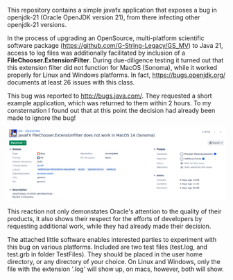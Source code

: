 This repository contains a simple javafx application that exposes a bug in openjdk-21 (Oracle OpenJDK version 21), from there infecting other openjdk-21 versions.

In the process of upgrading an OpenSource, multi-platform scientific software package (https://github.com/G-String-Legacy/GS_MV) to Java 21, access to log files was additionally facilitated by inclusion of a **FileChooser.ExtensionFilter**. During due-diligence testing it turned out that this extension filter did not function for MacOS (Sonoma), while it worked properly for Linux and Windows platforms. In fact, https://bugs.openjdk.org/ documents at least 26 issues with this class.

This bug was reported to http://bugs.java.com/. They requested  a short example application, which was returned to them within 2 hours. To my consternation I found out that at this point the decision had already been made to ignore the bug!

![This was the Oracle response: ](https://github.com/Papa-26/ExtensionBug/blob/main/ExtensionFilterBug/TestFiles/OpenjdkExFilBug.png)

This reaction not only demonstates Oracle's attention to the quality of their products, it also shows their respect for the efforts of developers by requesting additional work, while they had already made their decision.

The attached little software enables interested parties to experiment with this bug on various platforms. Included are two test files (test.log, and test.grb in folder TestFiles). They should be placed in the user home directory, or any directory of your choice. On Linux and Windows, only the file with the extension '.log' will show up, on macs, however, both will show.
